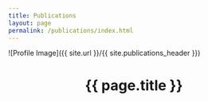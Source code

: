 ```yaml
---
title: Publications
layout: page
permalink: /publications/index.html
---
```

<style>
img { width: 80%; margin: 0 auto; display: block; }
#bibbase .nav {
    position: inherit;
}
#bibbase img.bibbase_icon {
    display: inherit;
}
#bibbase .author {
    padding: 0;
    margin: 0;
}
</style>

![Profile Image]({{ site.url }}/{{ site.publications_header }})

<center><h1>{{ page.title }}</h1></center>

<script src="http://bibbase.org/show?bib=https%3A%2F%2Fraw.githubusercontent.com%2Fvivekkrish%2Fvivekkrish.github.io%2Fmaster%2Fassets%2Fstatic%2Fcitations.bib&token=64de019d02658a039e6f5e29181573ec&jsonp=1"></script>
